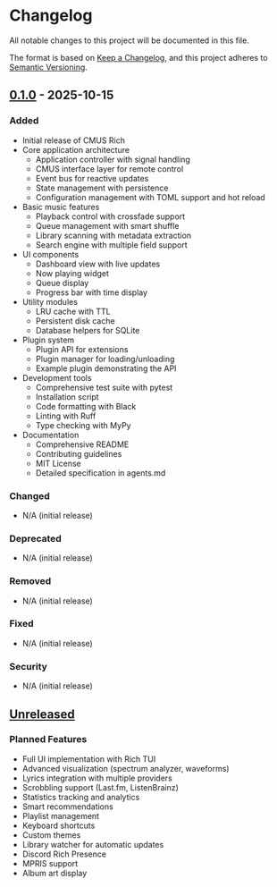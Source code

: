 # Changelog

All notable changes to this project will be documented in this file.

The format is based on [Keep a Changelog](https://keepachangelog.com/en/1.0.0/),
and this project adheres to [Semantic Versioning](https://semver.org/spec/v2.0.0.html).

## [0.1.0] - 2025-10-15

### Added
- Initial release of CMUS Rich
- Core application architecture
  - Application controller with signal handling
  - CMUS interface layer for remote control
  - Event bus for reactive updates
  - State management with persistence
  - Configuration management with TOML support and hot reload
- Basic music features
  - Playback control with crossfade support
  - Queue management with smart shuffle
  - Library scanning with metadata extraction
  - Search engine with multiple field support
- UI components
  - Dashboard view with live updates
  - Now playing widget
  - Queue display
  - Progress bar with time display
- Utility modules
  - LRU cache with TTL
  - Persistent disk cache
  - Database helpers for SQLite
- Plugin system
  - Plugin API for extensions
  - Plugin manager for loading/unloading
  - Example plugin demonstrating the API
- Development tools
  - Comprehensive test suite with pytest
  - Installation script
  - Code formatting with Black
  - Linting with Ruff
  - Type checking with MyPy
- Documentation
  - Comprehensive README
  - Contributing guidelines
  - MIT License
  - Detailed specification in agents.md

### Changed
- N/A (initial release)

### Deprecated
- N/A (initial release)

### Removed
- N/A (initial release)

### Fixed
- N/A (initial release)

### Security
- N/A (initial release)

## [Unreleased]

### Planned Features
- Full UI implementation with Rich TUI
- Advanced visualization (spectrum analyzer, waveforms)
- Lyrics integration with multiple providers
- Scrobbling support (Last.fm, ListenBrainz)
- Statistics tracking and analytics
- Smart recommendations
- Playlist management
- Keyboard shortcuts
- Custom themes
- Library watcher for automatic updates
- Discord Rich Presence
- MPRIS support
- Album art display

[0.1.0]: https://github.com/sfboss/cmus_cli_python_app_player_ghagent/releases/tag/v0.1.0
[Unreleased]: https://github.com/sfboss/cmus_cli_python_app_player_ghagent/compare/v0.1.0...HEAD
